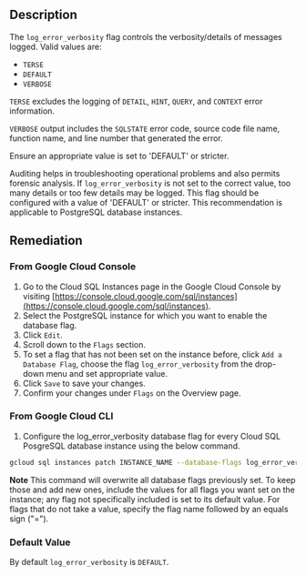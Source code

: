 ## Description

The `log_error_verbosity` flag controls the verbosity/details of messages logged. Valid values are:
- `TERSE`
- `DEFAULT`
- `VERBOSE`

`TERSE` excludes the logging of `DETAIL`, `HINT`, `QUERY`, and `CONTEXT` error information.

`VERBOSE` output includes the `SQLSTATE` error code, source code file name, function name, and line number that generated the error.

Ensure an appropriate value is set to 'DEFAULT' or stricter.

Auditing helps in troubleshooting operational problems and also permits forensic analysis. If `log_error_verbosity` is not set to the correct value, too many details or too few details may be logged. This flag should be configured with a value of 'DEFAULT' or stricter. This recommendation is applicable to PostgreSQL database instances.

## Remediation

### From Google Cloud Console

1. Go to the Cloud SQL Instances page in the Google Cloud Console by visiting [https://console.cloud.google.com/sql/instances](https://console.cloud.google.com/sql/instances).
2. Select the PostgreSQL instance for which you want to enable the database flag.
3. Click `Edit`.
4. Scroll down to the `Flags` section.
5. To set a flag that has not been set on the instance before, click `Add a Database Flag`, choose the flag `log_error_verbosity` from the drop-down menu and set appropriate value.
6. Click `Save` to save your changes.
7. Confirm your changes under `Flags` on the Overview page.

### From Google Cloud CLI

1. Configure the log_error_verbosity database flag for every Cloud SQL PosgreSQL database instance using the below command.

```bash
gcloud sql instances patch INSTANCE_NAME --database-flags log_error_verbosity=<TERSE|DEFAULT|VERBOSE>
```

**Note** This command will overwrite all database flags previously set. To keep those and add new ones, include the values for all flags you want set on the instance; any flag not specifically included is set to its default value. For flags that do not take a value, specify the flag name followed by an equals sign ("=").

### Default Value

By default `log_error_verbosity` is `DEFAULT`.
